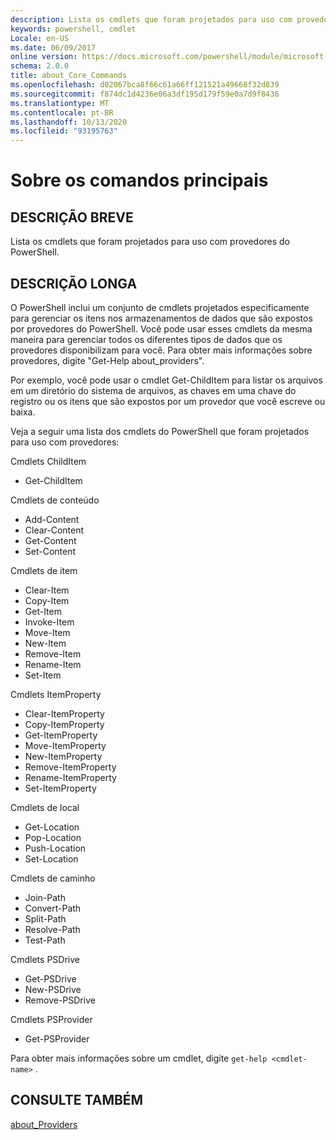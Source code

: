 ```yaml
---
description: Lista os cmdlets que foram projetados para uso com provedores do PowerShell.
keywords: powershell, cmdlet
Locale: en-US
ms.date: 06/09/2017
online version: https://docs.microsoft.com/powershell/module/microsoft.powershell.core/about/about_core_commands?view=powershell-6&WT.mc_id=ps-gethelp
schema: 2.0.0
title: about_Core_Commands
ms.openlocfilehash: d02067bca8f66c61a66ff121521a49668f32d839
ms.sourcegitcommit: f874dc1d4236e06a3df195d179f59e0a7d9f8436
ms.translationtype: MT
ms.contentlocale: pt-BR
ms.lasthandoff: 10/13/2020
ms.locfileid: "93195763"
---
```

# <a name="about-core-commands"></a>Sobre os comandos principais

## <a name="short-description"></a>DESCRIÇÃO BREVE
Lista os cmdlets que foram projetados para uso com provedores do PowerShell.

## <a name="long-description"></a>DESCRIÇÃO LONGA

O PowerShell inclui um conjunto de cmdlets projetados especificamente para gerenciar os itens nos armazenamentos de dados que são expostos por provedores do PowerShell.
Você pode usar esses cmdlets da mesma maneira para gerenciar todos os diferentes tipos de dados que os provedores disponibilizam para você. Para obter mais informações sobre provedores, digite "Get-Help about_providers".

Por exemplo, você pode usar o cmdlet Get-ChildItem para listar os arquivos em um diretório do sistema de arquivos, as chaves em uma chave do registro ou os itens que são expostos por um provedor que você escreve ou baixa.

Veja a seguir uma lista dos cmdlets do PowerShell que foram projetados para uso com provedores:

Cmdlets ChildItem

- Get-ChildItem

Cmdlets de conteúdo

- Add-Content
- Clear-Content
- Get-Content
- Set-Content

Cmdlets de item

- Clear-Item
- Copy-Item
- Get-Item
- Invoke-Item
- Move-Item
- New-Item
- Remove-Item
- Rename-Item
- Set-Item

Cmdlets ItemProperty

- Clear-ItemProperty
- Copy-ItemProperty
- Get-ItemProperty
- Move-ItemProperty
- New-ItemProperty
- Remove-ItemProperty
- Rename-ItemProperty
- Set-ItemProperty

Cmdlets de local

- Get-Location
- Pop-Location
- Push-Location
- Set-Location

Cmdlets de caminho

- Join-Path
- Convert-Path
- Split-Path
- Resolve-Path
- Test-Path

Cmdlets PSDrive

- Get-PSDrive
- New-PSDrive
- Remove-PSDrive

Cmdlets PSProvider

- Get-PSProvider

Para obter mais informações sobre um cmdlet, digite `get-help <cmdlet-name>` .

## <a name="see-also"></a>CONSULTE TAMBÉM

[about_Providers](about_Providers.md)
